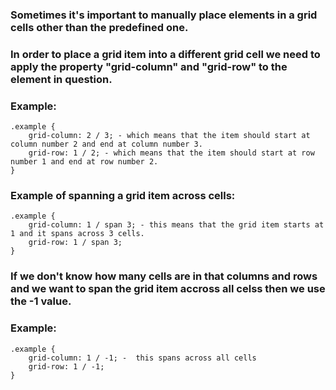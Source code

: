 ### Sometimes it's important to manually place elements in a grid cells other than the predefined one.
### In order to place a grid item into a different grid cell we need to apply the property "grid-column" and "grid-row" to the element in question.

### Example:
```
.example {
    grid-column: 2 / 3; - which means that the item should start at column number 2 and end at column number 3. 
    grid-row: 1 / 2; - which means that the item should start at row number 1 and end at row number 2.
}
```
### Example of spanning a grid item across cells:
 ```
 .example {
     grid-column: 1 / span 3; - this means that the grid item starts at 1 and it spans across 3 cells.
     grid-row: 1 / span 3;
 }
 ```
 ### If we don't know how many cells are in that columns and rows and we want to span the grid item accross all celss then we use the -1 value.
 ### Example:
 ```
 .example {
     grid-column: 1 / -1; -  this spans across all cells 
     grid-row: 1 / -1;
 }
```